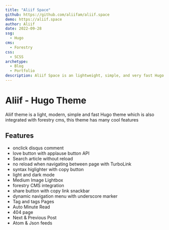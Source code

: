 ```yaml
---
title: "Aliif Space"
github: https://github.com/aliifam/aliif.space
demo: https://aliif.space 
author: Aliif
date: 2022-09-28
ssg:
  - Hugo
cms:
  - Forestry
css:
  - SCSS
archetype:
  - Blog
  - Portfolio
description: Aliif Space is an lightweight, simple, and very fast Hugo theme. 
---
```


# Aliif - Hugo Theme

Aliif theme is a light, modern, simple and fast Hugo theme which is also integrated with forestry cms, this theme has many cool features

## Features

* onclick disqus comment
* love button with applause button API
* Search article without reload
* no reload when navigating between page with TurboLink 
* syntax higlighter with copy button
* light and dark mode
* Medium Image Lightbox
* forestry CMS integration
* share button with copy link snackbar
* dynamic navigation menu with underscore marker
* Tag and tags Pages
* Auto Minute Read
* 404 page
* Next & Previous Post
* Atom & Json feeds
